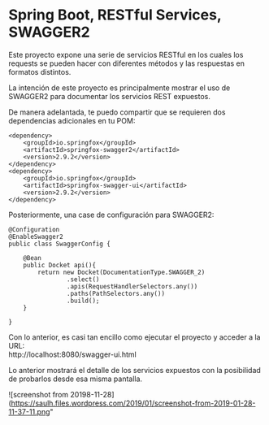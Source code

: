 # Spring Boot, RESTful Services, SWAGGER2

Este proyecto expone una serie de servicios RESTful en los cuales los requests se pueden hacer con diferentes métodos y las respuestas en formatos distintos.

La intención de este proyecto es principalmente mostrar el uso de SWAGGER2 para documentar los servicios REST expuestos.

De manera adelantada, te puedo compartir que se requieren dos dependencias adicionales en tu POM:

    <dependency>  
        <groupId>io.springfox</groupId>
        <artifactId>springfox-swagger2</artifactId>
        <version>2.9.2</version>
    </dependency> 
    <dependency>
        <groupId>io.springfox</groupId>
        <artifactId>springfox-swagger-ui</artifactId>
        <version>2.9.2</version>
    </dependency>
        

Posteriormente, una case de configuración para SWAGGER2:


    @Configuration
    @EnableSwagger2
    public class SwaggerConfig {

        @Bean
        public Docket api(){
            return new Docket(DocumentationType.SWAGGER_2)
                    .select()
                    .apis(RequestHandlerSelectors.any())
                    .paths(PathSelectors.any())
                    .build();
        }

    }



Con lo anterior, es casi tan encillo como ejecutar el proyecto y acceder a la URL:  
http://localhost:8080/swagger-ui.html

Lo anterior mostrará el detalle de los servicios expuestos con la posibilidad de probarlos desde esa misma pantalla.

![screenshot from 20198-11-28](https://saulh.files.wordpress.com/2019/01/screenshot-from-2019-01-28-11-37-11.png"





